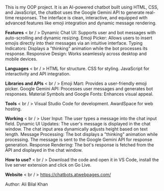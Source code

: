 This is my OOP project. It is an AI-powered chatbot built using HTML, CSS, and JavaScript, the chatbot uses the Google Gemini API to generate real-time responses. The interface is clean, interactive, and equipped with advanced features like emoji integration and dynamic message rendering.

**Features** < br / >
Dynamic Chat UI: Supports user and bot messages with auto-scrolling and dynamic resizing.
Emoji Picker: Allows users to insert emojis directly into their messages via an intuitive interface.
Typing Indicators: Displays a "thinking" animation while the bot processes its response.
Responsive Design: Works seamlessly across desktop and mobile devices.

**Languages** < br / >
HTML for structure.
CSS for styling.
JavaScript for interactivity and API integration.

**Libraries and APIs** < br / >
Emoji Mart: Provides a user-friendly emoji picker.
Google Gemini API: Processes user messages and generates bot responses.
Material Symbols and Google Fonts: Enhances visual appeal.

**Tools** < br / >
Visual Studio Code for development.
AwardSpace for web hosting.

**Working** < br / >
User Input: The user types a message into the chat input field.
Dynamic UI Updates: The user's message is displayed in the chat window. The chat input area dynamically adjusts height based on text length.
Message Processing:
The bot displays a "thinking" animation while processing. The message is sent to the Google Gemini API for response generation.
Response Rendering: The bot's response is fetched from the API and displayed in the chat window.

**How to use?** < br / >
Download the code and open it in VS Code, install the live server extension and click on Go Live.

**Website** < br / >
https://chatbots.atwebpages.com/

Author: Ali Bilal Khan
